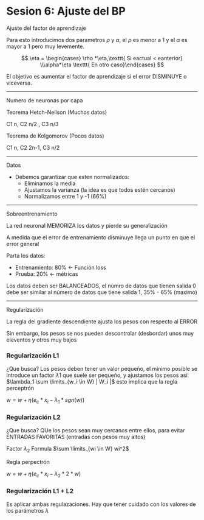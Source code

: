 # Sesion 6: Ajuste del BP

Ajuste del factor de aprendizaje

Para esto introducimos dos parametros $\rho$  y $\alpha$, el  $\rho$  es menor a 1 y el $\alpha$ es mayor a 1 pero muy levemente.

$$
\eta = \begin{cases}   \rho *\eta,\texttt{ Si eactual < eanterior} \\\alpha*\eta \texttt{ En otro caso}\end{cases} 
$$

El objetivo es aumentar el factor de aprendizaje si el error DISMINUYE o viceversa.

---

Numero de neuronas por capa

Teorema Hetch-Neilson (Muchos datos)

C1 n, C2 n/2 , C3 n/3

Teorema de Kolgomorov (Pocos datos)

C1 n, C2 2n-1, C3 n/2

---

Datos

- Debemos garantizar que esten normalizados:
    - Eliminamos la media
    - Ajustamos la varianza (la idea es que todos estén cercanos)
    - Normalizamos entre 1 y -1 (66%)

---

Sobreentrenamiento

La red neuronal MEMORIZA los datos y pierde su generalización

A medida que el error de entrenamiento disminuye llega un punto en que el error general

Parta los datos:

- Entrenamiento: 80% ← Función loss
- Prueba: 20% ← métricas

Los datos deben ser BALANCEADOS, el númro de datos que tienen salida 0 debe ser similar al número de datos que tiene salida 1, 35% - 65% (maximo)

---

Regularización

La regla del gradiente descendiente ajusta los pesos con respecto al ERROR

Sin embargo, los pesos se nos pueden descontrolar (desbordar) unos muy eleventos y otros muy bajos

### Regularización L1

¿Que busca? Los pesos deben tener un valor pequeño, el minimo posible se introduce un factor  $\lambda1$ que suele ser pequeño, y ajustamos los pesos así: $\lambda_1 \sum \limits_{w_i \in W} | W_i |$ esto implica que la regla perceptrón

$w = w + \eta (e_c*x_i-\lambda_1*sgn(w))$

 

### Regularización L2

¿Que busca? QUe los pesos sean muy cercanos entre ellos, para evitar ENTRADAS FAVORITAS (entradas con pesos muy altos)

Factor $\lambda_2$  Formula $\sum \limits_{wi \in W} wi^2$ 

Regla perpectrón

$w = w + \eta (e_c*x_i-\lambda_2*2*w)$

### Regularización L1 + L2

Es aplicar ambas regulazaciones. Hay que tener cuidado con los valores de los parámetros $\lambda$